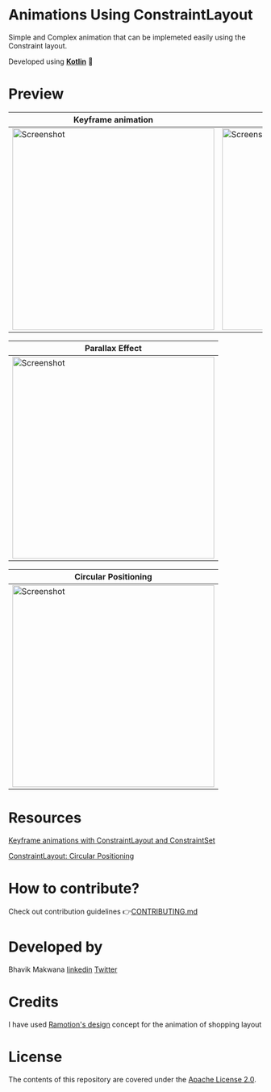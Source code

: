 # Animations Using ConstraintLayout
Simple and Complex animation that can be implemeted easily using the Constraint layout.

Developed using [**Kotlin**](https://kotlinlang.org/) :muscle:
  
# Preview

| Keyframe animation | Shopping Keyframe animation | Collapsing toolbar |
| ------------------ | --------------------------- | ------------------ |
| <img src="https://github.com/ibhavikmakwana/KeyFrameAnimation/blob/master/keyframeanimation.gif" height="400" alt="Screenshot"/>  | <img src="https://github.com/ibhavikmakwana/Constraint-Layout-Animations/blob/master/gif/shoopin_key_frame_animation.gif" height="400" alt="Screenshot"/> | <img src="https://github.com/ibhavikmakwana/Constraint-Layout-Animations/blob/master/gif/collapsing%20toolbar.gif" height="400" alt="Screenshot"/> |

| Parallax Effect |
| --------------- |
| <img src="https://github.com/ibhavikmakwana/Constraint-Layout-Animations/blob/master/gif/parallax_effect.gif" height="400" alt="Screenshot"/> |

| Circular Positioning |
| -------------------- |
| <img src="https://github.com/ibhavikmakwana/Constraint-Layout-Animations/blob/master/gif/Circular_Positioning.gif" height="400" alt="Screenshot"/> |

# Resources

[Keyframe animations with ConstraintLayout and ConstraintSet](https://www.youtube.com/watch?v=OHcfs6rStRo)

[ConstraintLayout: Circular Positioning](https://medium.com/devnibbles/constraintlayout-circular-positioning-9489b11cb0e5)

# How to contribute?

Check out contribution guidelines 👉[CONTRIBUTING.md](https://github.com/ibhavikmakwana/Constraint-Layout-Animations/blob/master/CONTRIBUTING.md)

# Developed by

Bhavik Makwana [linkedin](https://www.linkedin.com/in/ibhavikmakwana/) [Twitter](https://twitter.com/ibhavikmakwana)

# Credits

I have used [Ramotion's design](https://www.uplabs.com/posts/shopping-app-interactions) concept for the animation of shopping layout

# License

The contents of this repository are covered under the [Apache License 2.0](https://github.com/ibhavikmakwana/KeyFrameAnimationDemo/blob/master/LICENSE).
